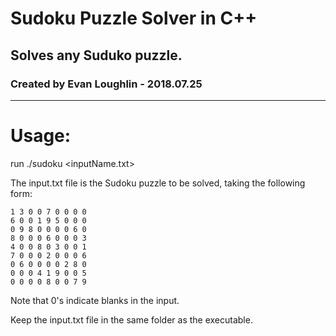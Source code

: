 # Sudoku Puzzle Solver in C++
## Solves any Suduko puzzle.
### Created by Evan Loughlin - 2018.07.25
______________________________________

# Usage: 
run ./sudoku <inputName.txt>

The input.txt file is the Sudoku puzzle to be solved, taking the following form:

```
1 3 0 0 7 0 0 0 0
6 0 0 1 9 5 0 0 0
0 9 8 0 0 0 0 6 0
8 0 0 0 6 0 0 0 3
4 0 0 8 0 3 0 0 1
7 0 0 0 2 0 0 0 6
0 6 0 0 0 0 2 8 0
0 0 0 4 1 9 0 0 5
0 0 0 0 8 0 0 7 9
```

Note that 0's indicate blanks in the input.

Keep the input.txt file in the same folder as the executable.  

